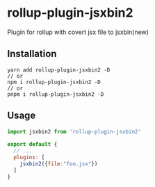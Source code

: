 # rollup-plugin-jsxbin2

Plugin for rollup with covert jsx file to jsxbin(new)

## Installation

```shell
yarn add rollup-plugin-jsxbin2 -D
// or
npm i rollup-plugin-jsxbin2 -D
// or
pnpm i rollup-plugin-jsxbin2 -D
```

## Usage

```javascript
import jsxbin2 from 'rollup-plugin-jsxbin2'
 
export default {
  // ...
  plugins: [
    jsxbin2({file:"foo.jsx"})
  ]
}
```
